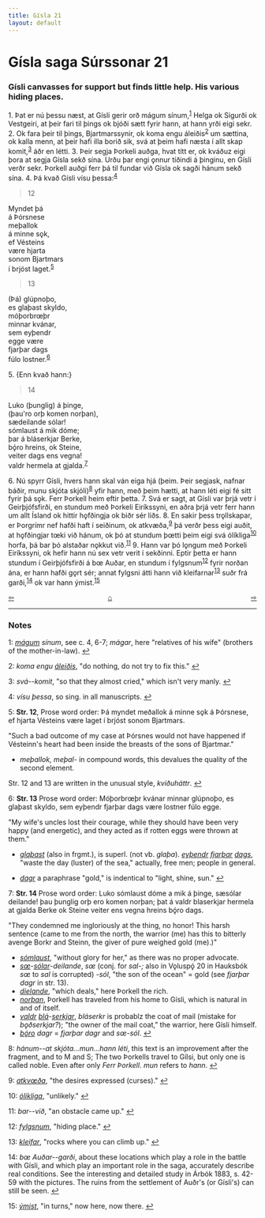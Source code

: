 ```yaml
---
title: Gísla 21
layout: default
---
```


# Gísla saga Súrssonar 21

### Gísli canvasses for support but finds little help. His various hiding places.

1\. Þat er nú þessu næst, at Gísli gerir orð mágum sínum,<sup id="a1">[1](#myfootnote1)</sup> Helga ok Sigurði ok Vestgeiri, at þeir fari til þings ok bjóði sætt fyrir hann, at hann yrði eigi sekr. 2. Ok fara þeir til þings, Bjartmarssynir, ok koma engu áleiðis<sup id="a2">[2](#myfootnote2)</sup> um sættina, ok kalla menn, at þeir hafi illa borið sik, svá at þeim hafi næsta í allt skap komit,<sup id="a3">[3](#myfootnote3)</sup> áðr en létti. 3. Þeir segja Þorkeli auðga, hvat títt er, ok kváðuz eigi þora at segja Gísla sekð sína. Urðu þar engi &#x1EB;nnur tíðindi á þinginu, en Gísli verðr sekr. Þorkell auðgi ferr þá til fundar við Gísla ok sagði hánum sekð sína. 4. Þá kvað Gísli vísu þessa:<sup id="a4">[4](#myfootnote4)</sup>

   >12   
   >    
   Myndet þá   
   á Þórsnese   
   meþallok   
   á minne s&#x1EB;k,   
   ef Vésteins   
   være hjarta   
   sonom Bjartmars   
   í brjóst laget.<sup id="a5">[5](#myfootnote5)</sup>   

   >13   
   >    
   (Þá) glúpnoþo,   
   es glaþast skyldo,  
   móþorbr&oelig;þr   
   minnar kvánar,   
   sem eyþendr   
   egge være   
   fjarþar dags   
   fúlo lostner.<sup id="a6">[6](#myfootnote6)</sup>  

   5\. {Enn kvað hann:}

   >14   
   >   
   Luko (þunglig) á þinge,   
   (þau'ro orþ komen norþan),   
   sædeilande sólar!   
   sómlaust á mik dóme;   
   þar á bláserkjar Berke,   
   bǫ́ro hreins, ok Steine,   
   veiter dags ens vegna!   
   valdr hermela at gjalda.<sup id="a7">[7](#myfootnote7)</sup>   

6\. Nú spyrr Gísli, hvers hann skal ván eiga hjá (þeim. Þeir segjask, nafnar báðir, munu skjóta skjóli)<sup id="a8">[8](#myfootnote8)</sup> yfir hann, með þeim hætti, at hann léti eigi fé sitt fyrir þá s&#x1EB;k. Ferr Þorkell heim eftir þetta. 7. Svá er sagt, at Gísli var þrjá vetr í Geirþjófsfirði, en stundum með Þorkeli Eiríkssyni, en aðra þrjá vetr ferr hann um allt Ísland ok hittir h&#x1EB;fðingja ok biðr sér liðs. 8. En sakir þess tr&#x1EB;llskapar, er Þorgrímr nef hafði haft í seiðinum, ok atkvæða,<sup id="a9">[9](#myfootnote9)</sup> þá verðr þess eigi auðit, at h&#x1EB;fðingjar t&oelig;ki við hánum, ok þó at stundum þ&oelig;tti þeim eigi svá ólíkliga<sup id="a10">[10](#myfootnote10)</sup> horfa, þá bar þó alstaðar n&#x1EB;kkut við.<sup id="a11">[11](#myfootnote11)</sup> 9. Hann var þó l&#x1EB;ngum með Þorkeli Eiríkssyni, ok hefir hann nú sex vetr verit í sekðinni. Eptir þetta er hann stundum í Geirþjófsfirði á b&oelig; Auðar, en stundum í fylgsnum<sup id="a12">[12](#myfootnote12)</sup> fyrir norðan ána, er hann hafði g&#x1EB;rt sér; annat fylgsni átti hann við kleifarnar<sup id="a13">[13](#myfootnote13)</sup> suðr frá garði,<sup id="a14">[14](#myfootnote14)</sup> ok var hann ýmist.<sup id="a15">[15](#myfootnote15)</sup>

<div style="float: left"><a href="http://rcblack.net/Gisla_saga/Gisla_20">⇦</a></div>
<div style="float: right"><a href="http://rcblack.net/Gisla_saga/Gisla_22">⇨</a></div>
<div style="margin: 0 auto; width: 100px;"><a href="http://rcblack.net/Gisla_saga/Gisla_home">&#8962;</a></div>

---

### Notes

<a name="myfootnote1" id="f1">1</a>:
 [_mágum_](http://web.ff.cuni.cz/cgi-bin/uaa_slovnik/gmc_search_v3?cmd=viewthis&id=cv:b0415:15) _sínum_, see c. 4, 6-7; _mágar_, here "relatives of his wife" (brothers of the mother-in-law).
[↩](#a1)

<a name="myfootnote2" id="f2">2</a>:
 _koma engu_ [_áleiðis_](http://web.ff.cuni.cz/cgi-bin/uaa_slovnik/gmc_search_v3?cmd=viewthis&id=cv:b0041:62), "do nothing, do not try to fix this."
[↩](#a2)

<a name="myfootnote3" id="f3">3</a>:
 _svá--komit_, "so that they almost cried," which isn't very manly.
[↩](#a3)

<a name="myfootnote4" id="f4">4</a>:
 _vísu þessa_, so sing. in all manuscripts.
[↩](#a4)

<a name="myfootnote5" id="f5">5</a>:
 __Str. 12__, Prose word order: Þá myndet meðallok á minne s&#x1EB;k á Þórsnese, ef hjarta Vésteins være laget í brjóst sonom Bjartmars.

"Such a bad outcome of my case at Þórsnes would not have happened if Vésteinn's heart had been inside the breasts of the sons of Bjartmar."

* _meþallok, meþal-_ in compound words, this devalues the quality of the second element.

Str. 12 and 13 are written in the unusual style, _kviðuháttr_.
[↩](#a5)

<a name="myfootnote6" id="f6">6</a>:
 __Str. 13__ Prose word order: Móþorbr&oelig;þr kvánar minnar glúpnoþo, es glaþast skyldo, sem eyþendr fjarþar dags være lostner fúlo egge.

"My wife's uncles lost their courage, while they should have been very happy (and energetic), and they acted as if rotten eggs were thrown at them."

* [_glaþast_](http://web.ff.cuni.cz/cgi-bin/uaa_slovnik/gmc_search_v3?cmd=viewthis&id=cv:b0203:4) (also in frgmt.), is superl. (not  vb. _glaþa_). [_eyþendr_](http://web.ff.cuni.cz/cgi-bin/uaa_slovnik/gmc_search_v3?cmd=viewthis&id=cv:b0134:22) [_fjarþar_](http://web.ff.cuni.cz/cgi-bin/uaa_slovnik/gmc_search_v3?cmd=viewthis&id=cv:b0156:51) [_dags_](http://web.ff.cuni.cz/cgi-bin/uaa_slovnik/gmc_search_v3?cmd=viewthis&id=cv:b0093:30), "waste the day (luster) of the sea," actually, free men; people in general.

* [_dagr_](http://web.ff.cuni.cz/cgi-bin/uaa_slovnik/gmc_search_v3?cmd=viewthis&id=cv:b0093:30) a paraphrase "gold," is indentical to "light, shine, sun."
[↩](#a6)

<a name="myfootnote7" id="f7">7</a>:
 __Str. 14__ Prose word order: Luko sómlaust dóme a mik á þinge, sæsólar deilande! þau þunglig orþ ero komen norþan; þat á valdr blaserkjar hermela at gjalda Berke ok Steine veiter ens vegna hreins bǫ́ro dags.

"They condemned me ingloriously at the thing, no honor! This harsh sentence (came to me from the north, the warrior (me) has this to bitterly avenge Borkr and Steinn, the giver of pure weighed gold (me).)"

* [_sómlaust_](http://web.ff.cuni.cz/cgi-bin/uaa_slovnik/gmc_search_v3?cmd=viewthis&id=cv:b0579:32), "without glory for her," as there was no proper advocate.
* [_s&oelig;_](http://web.ff.cuni.cz/cgi-bin/uaa_slovnik/gmc_search_v3?cmd=viewthis&id=cv:b0618:17)-[_sólar_](http://web.ff.cuni.cz/cgi-bin/uaa_slovnik/gmc_search_v3?cmd=viewthis&id=cv:b0579:4)-_deilande_, _s&oelig;_ (conj. for _sal-;_ also in V&#x1EB;luspǫ́ 20 in Hauksbók _s&oelig;_ to _sal_ is corrupted) _-sól_, "the son of the ocean" = gold (see _fjarþar dagr_ in str. 13).
* [_dielande_](http://web.ff.cuni.cz/cgi-bin/uaa_slovnik/gmc_search_v3?cmd=viewthis&id=cv:b0098:15), "which deals," here Þorkell the rich.
* [_norþan_](http://web.ff.cuni.cz/cgi-bin/uaa_slovnik/gmc_search_v3?cmd=viewthis&id=bg:b0335:31), Þorkell has traveled from his home to Gísli, which is natural in and of itself.
* [_valdr_](http://web.ff.cuni.cz/cgi-bin/uaa_slovnik/gmc_search_v3?cmd=viewthis&id=cv:b0675:12) [_blá_](http://web.ff.cuni.cz/cgi-bin/uaa_slovnik/gmc_search_v3?cmd=viewthis&id=cv:b0068:2)-[_serkjar_](http://web.ff.cuni.cz/cgi-bin/uaa_slovnik/gmc_search_v3?cmd=viewthis&id=cv:b0523:24), _bláserkr_ is probablz the coat of mail (mistake for _b&#x1EB;ðserkjar?_); "the owner of the mail coat," the warrior, here Gísli himself.
* [_bǫ́ro_](http://web.ff.cuni.cz/cgi-bin/uaa_slovnik/gmc_search_v3?cmd=viewthis&id=cv:b0054:28) _dagr_ = _fjarþar dagr_ and _s&oelig;-sól_.
[↩](#a7)

<a name="myfootnote8" id="f8">8</a>:
 _hánum--at skjóta...mun...hann léti_, this text is an improvement after the fragment, and to M and S; The two Þorkells travel to Gílsi, but only one is called noble. Even after only _Ferr Þorkell_. _mun_ refers to _hann_.
[↩](#a8)

<a name="myfootnote9" id="f9">9</a>:
 [_atkv&oelig;ða_](http://web.ff.cuni.cz/cgi-bin/uaa_slovnik/gmc_search_v3?cmd=viewthis&id=cv:b0030:29), "the desires expressed (curses)."
[↩](#a9)

<a name="myfootnote10" id="f10">10</a>:
 [_ólikliga_](http://web.ff.cuni.cz/cgi-bin/uaa_slovnik/gmc_search_v3?cmd=formquery2&query=%FA-l%EDkligr&startrow=1), "unlikely."
[↩](#a10)

<a name="myfootnote11" id="f11">11</a>:
 _bar--við_, "an obstacle came up."
[↩](#a11)

<a name="myfootnote12" id="f12">12</a>:
 [_fylgsnum_](http://web.ff.cuni.cz/cgi-bin/uaa_slovnik/gmc_search_v3?cmd=viewthis&id=cv:b0179:13), "hiding place."
[↩](#a12)

<a name="myfootnote13" id="f13">13</a>:
 [_kleifar_](http://web.ff.cuni.cz/cgi-bin/uaa_slovnik/gmc_search_v3?cmd=viewthis&id=cv:b0342:24), "rocks where you can climb up."
[↩](#a13)

<a name="myfootnote14" id="f14">14</a>:
 _b&oelig; Auðar--garði_, about these locations which play a role in the battle with Gísli, and which play an important role in the saga, accurately describe real conditions. See the interesting and detailed study in Árbók 1883, s. 42-59 with the pictures. The ruins from the settlement of Auðr's (or Gísli's) can still be seen.
[↩](#a14)

<a name="myfootnote15" id="f15">15</a>:
 [_ýmist_](http://web.ff.cuni.cz/cgi-bin/uaa_slovnik/gmc_search_v3?cmd=viewthis&id=cv:b0727:45), "in turns," now here, now there.
[↩](#a15)
